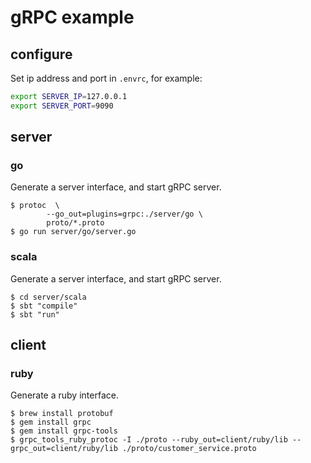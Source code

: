 # gRPC example

## configure
Set ip address and port in `.envrc`, for example:

```bash
export SERVER_IP=127.0.0.1
export SERVER_PORT=9090
```

## server
### go

Generate a server interface, and start gRPC server.

```
$ protoc  \
        --go_out=plugins=grpc:./server/go \
        proto/*.proto
$ go run server/go/server.go
```

### scala

Generate a server interface, and start gRPC server.

```
$ cd server/scala
$ sbt "compile"
$ sbt "run"
```

## client
### ruby

Generate a ruby interface.

```
$ brew install protobuf
$ gem install grpc
$ gem install grpc-tools
$ grpc_tools_ruby_protoc -I ./proto --ruby_out=client/ruby/lib --grpc_out=client/ruby/lib ./proto/customer_service.proto
```

